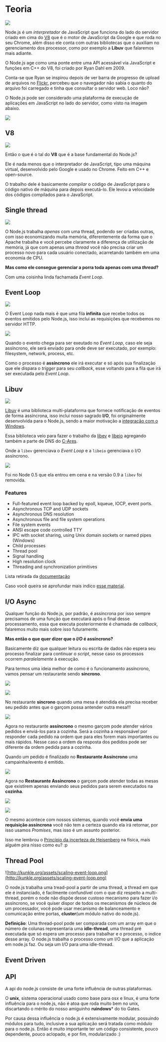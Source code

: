 # Teoria

![](http://2.bp.blogspot.com/-Wk3CjzUfsug/VVH5I-3mrkI/AAAAAAAAARk/xFNZzbmQUFk/s1600/loop2.png)

Node.js é um *interpretador* de JavaScript que funciona do lado do servidor criado em cima do [V8](https://developers.google.com/v8/) que é o motor de JavaScript da Google e que roda no seu Chrome, além disso ele conta com outras bibliotecas que o auxiliam no gerenciamento dos processor, como por exemplo a **Libuv** que falaremos mais adiante.

O Node.js age como uma ponte entre uma API acessável via JavaScript e funções em C++ do V8, foi criado por Ryan Dahl em 2009.

Conta-se que Ryan se inspirou depois de ver barra de progresso de upload de arquivos no [Flickr](https://www.flickr.com/), percebeu que o navegador não sabia o quanto do arquivo foi carregado e tinha que consultar o servidor web. Loco não?

O Node.js pode ser considerado uma plataforma de execução de aplicações em JavaScript no lado do servidor, como visto na imagem abaixo.


![](http://image.slidesharecdn.com/nodejsexplained-130219213912-phpapp02/95/nodejs-explained-13-638.jpg?cb=1386103418)

## V8

![](http://www.dsart.com/images/made/images/products/V8Engine_1200_1065_imgds_watermark.png_140_60_10_c_middle_-10_-10.jpg)

Então o que é o tal do **V8** que é a base fundamental do Node.js?

Ele é nada menos que o interpretador de JavaScript, tipo uma máquina virtual, desenvolvido pelo Google e usado no Chrome. Feito em C++ e open-source.

O trabalho dele é basicamente *compilar* o código de JavaScript para o código nativo de máquina para depois executá-lo. Ele levou a velocidade dos códigos compilados para o JavaScript.

## Single thread

![](http://www.stfidelischurch.com/portals/ks-stfidelis/Centennial/Opas%20One%20Man%20Band%20--%20LR.jpg)

O Node.js trabalha *apenas* com uma thread, podendo ser criadas outras, com isso economizando muita memória, diferentemente da forma que o Apache trabalha e você percebe claramente a diferença de utilização de memória, já que com apenas uma *thread* você não precisa criar um processo novo para cada usuário conectado, acarretando também em uma economia de CPU.

**Mas como ele consegue gerenciar a porra toda apenas com uma *thread*?**

Com uma coisinha linda fachamada *Event Loop*.

## Event Loop

![](https://cldup.com/tX0eT4gh53.gif)

O Event Loop nada mais é que uma fila **infinita** que recebe todos os eventos emitidos pelo Node.js, isso inclui as requisições que recebemos no servidor HTTP.

![](http://softwareengineeringdaily.com/wp-content/uploads/2015/07/event-loop.jpg)

Quando o evento chega para ser exeutado no *Event Loop*, caso ele seja assíncrono, ele será enviado para onde deve ser executado, por exemplo: filesystem, network, process, etc.

Como o processo é **assíncrono** ele irá executar e só após sua finalização que ele dispara o *trigger* para seu *callback*, esse voltando para a fila que irá ser executada pelo *Event Loop*.


## Libuv

![](http://docs.libuv.org/en/v1.x/_images/architecture.png)

[Libuv](http://libuv.org/) é uma biblioteca multi-plataforma que fornece notificação de eventos de forma assíncrona, isso inclui nosso sagrado **I/O**, foi originalmente desenvolvida para o Node.js, sendo a maior motivação a [integração com o Windows](http://tinyclouds.org/iocp-links.html).

Essa biblioteca veio para fazer o trabalho da [libev](https://github.com/enki/libev) e [libeio](http://software.schmorp.de/pkg/libeio.html) agregando também a parte de DNS do [C-Ares](http://c-ares.haxx.se/).

Onde a `libev` gerenciava o *Event Loop* e a `libeio` gerenciava o I/O assíncrono.

![](./../src/images/node-new.png)

Foi no Node 0.5 que ela entrou em cena e na versão 0.9 a `libev` foi removida.

### Features

- Full-featured event loop backed by epoll, kqueue, IOCP, event ports.
- Asynchronous TCP and UDP sockets
- Asynchronous DNS resolution
- Asynchronous file and file system operations
- File system events
- ANSI escape code controlled TTY
- IPC with socket sharing, using Unix domain sockets or named pipes (Windows)
- Child processes
- Thread pool
- Signal handling
- High resolution clock
- Threading and synchronization primitives

Lista retirada da [documentação](http://docs.libuv.org/en/v1.x/)

Caso você queira se aprofundar mais indico [esse material](https://nikhilm.github.io/uvbook/introduction.html).


## I/O Async

Qualquer função do Node.js, por padrão, é assíncrona por isso sempre precisamos de uma função que executará após o final desse processamento, essa que executa posteriormente é chamada de *callback*, falaremos muito mais sobre isso futuramente.

**Mas então o que quer dizer que o *I/O* é assíncrono?**

Basicamente diz que qualquer leitura ou escrita de dados não espera seu processo finalizar para continuar o *script*, nesse caso os processos ocorrem *paralelamente* à execução.

Para termos uma ideia melhor de como é o funcionamento assíncrono, vamos pensar um restaurante sendo **síncrono**.

![](http://3.bp.blogspot.com/-H_YdVxlPEpg/ULZxtpkNBcI/AAAAAAAAAFU/BGZng58wZbw/s1600/img2.jpg)

![](http://4.bp.blogspot.com/-eXQNL7LvhVs/ULZzMEyKxaI/AAAAAAAAAFk/GlqXs6tBw9g/s1600/img3.jpg)

No restaurante **síncrono** quando uma mesa é atendida ela precisa receber seu pedido antes que o garçom possa antender outra mesa!!!

![](http://4.bp.blogspot.com/-NKB6IU5aisI/ULZzTGe-m7I/AAAAAAAAAF8/mK3IWFoEdZ8/s1600/img5.jpg)

Agora no restaurante **assíncrono** o mesmo garçom pode atender vários pedidos e enviá-los para a cozinha. Será a cozinha a responsável por responder cada pedido na ordem que para eles forem mais importantes ou mais rápidos. Nesse caso a ordem da resposta dos pedidos pode ser diferente da ordem pedida para a cozinha.

Quando um pedido é finalizado no **Restaurante Assíncrono** uma campainha/evento é emitido.

![](http://3.bp.blogspot.com/-MHXJwM7bl9k/ULZzVB9e0lI/AAAAAAAAAGE/zPbckg8M9lo/s400/img6.jpg)

Agora no **Restaurante Assíncrono** o garçom pode atender todas as mesas que existirem apenas enviando seus pedidos para serem executados na **cozinha**.

![](http://3.bp.blogspot.com/-9kP7uBwqSfI/ULZzWkSPgdI/AAAAAAAAAGM/PbD_AAGkwys/s400/img7.jpg)

![](http://2.bp.blogspot.com/-6b_wPyIt-xk/ULZzaCjnRDI/AAAAAAAAAGU/LVOegM5tG_A/s400/img8.jpg)

O mesmo acontece com nossos sistemas, quando você **envia uma requisição assíncrona** você não tem a certeza quando ela irá retornar, por isso usamos *Promises*, mas isso é um assunto posterior.

Isso me lembrou o [Princípio da incerteza de Heisenberg](https://pt.wikipedia.org/wiki/Princ%C3%ADpio_da_incerteza_de_Heisenberg) na física, mais alguém pira nisso como eu? :p


## Thread Pool

![http://kunkle.org/assets/scaling-event-loop.png](http://kunkle.org/assets/scaling-event-loop.png)

O node.js trabalha uma tread-pool a partir de uma thread, a thread em que ele é instanciado, é facilmente confundível com o que diz respeito a multi-thread, porém o node não dispõe desse custoso mecanismo para fazer i/o assíncrono, se você quiser dispor de todos os mecanismos de núcleos de um processador, você pode usar mecanismo de balanceamento e comunicação entre portas, **cluster**(um módulo nativo do node.js).

**Definição**: Uma thread-pool pode ser comparada com um array  em que o número de colunas representaria uma **idle-thread**, uma thread pré executada que só espera um processo para trabalhar e o processo, o indice desse array. O node.js trabalha o processo como um I/O que a aplicação em node.js faz. Ou seja um I/O para uma idle-thread.

## Event Driven

## API
A api do node.js consiste de uma forte influência de outras plataformas.

O **unix**, sistema operacional usado como base para osx e linux, é uma forte influência para o node.js, não é atoa que roda muito bem no unix, discartando o mérito do nosso amiguinho **ruindows*** do tio Gates.

Por causa dessa influência o node.js é extensivamente modular, possuindo módulos para tudo, inclusive a sua aplicação será tratada como módulo para o node.js. Então é muito importante ter um código consistente, pouco dependente, pouco aclopado, e por fim, modularizado :)